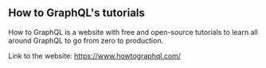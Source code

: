 ## How to GraphQL's tutorials

How to GraphQL is a website with free and open-source tutorials to learn all around GraphQL to go from zero to production.

Link to the website: https://www.howtographql.com/
